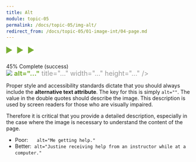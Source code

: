 ```yaml
---
title: Alt
module: topic-05
permalink: /docs/topic-05/img-alt/
redirect_from: /docs/topic-05/01-image-int/04-page.md
---
```


<img src="./../../../img/arrow-divider.svg" style="width: 75px; border: none; margin: 0px 0 20px 0" />


<div class="panel panel-success">
  <div class="progress" style="margin-bottom: 0; border-bottom-left-radius: 0; border-bottom-right-radius: 0;">
    <div class="progress-bar progress-bar-success progress-bar-striped" role="progressbar" aria-valuenow="45" aria-valuemin="0" aria-valuemax="100" style="width: 45%">
      <span class="sr-only">45% Complete (success)</span>
    </div>
  </div>
  <div class="panel-body">
    <p style="font-size: large; margin: 0;"><span style="color: #999"><img src="#"</span> <span style="color: #79AF33; font-weight: bold;">alt="..."</span> <span style="color: #999">title="..." width="..." height="..." /></span></p>
  </div>
</div>


Proper style and accessibility standards dictate that you should always include the **alternative text attribute**. The key for this is simply `alt=""`. The value in the double quotes should describe the image. This description is used by screen readers for those who are visually impaired.

Therefore it is critical that you provide a detailed description, especially in the case where the image is necessary to understand the content of the page.

- Poor: &nbsp;&nbsp;&nbsp;&nbsp;&nbsp;`alt="Me getting help."`
- Better: &nbsp;`alt="Justine receiving help from an instructor while at a computer."`
